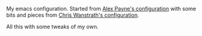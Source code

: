 My emacs configuration. Started from [Alex Payne's configuration](https://github.com/al3x/emacs) with some bits and pieces from [Chris Wanstrath's configuration](https://github.com/defunkt/emacs).

All this with some tweaks of my own.